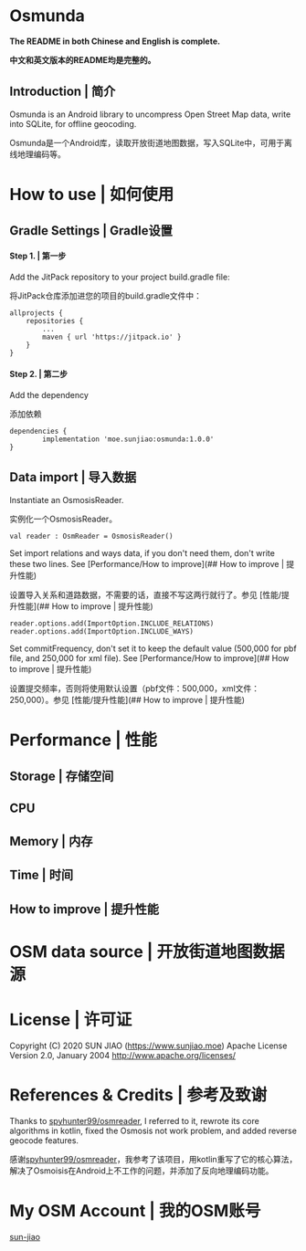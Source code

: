 # Osmunda
**The README in both Chinese and English is complete.**

**中文和英文版本的README均是完整的。**

## Introduction | 简介

Osmunda is an Android library to uncompress Open Street Map data, write into SQLite, for offline geocoding. 

Osmunda是一个Android库，读取开放街道地图数据，写入SQLite中，可用于离线地理编码等。

# How to use | 如何使用

## Gradle Settings | Gradle设置

#### Step 1. | 第一步

Add the JitPack repository to your project build.gradle file:

将JitPack仓库添加进您的项目的build.gradle文件中：

	allprojects {
		repositories {
			...
			maven { url 'https://jitpack.io' }
		}
	}

#### Step 2. | 第二步

Add the dependency

添加依赖

	dependencies {
	        implementation 'moe.sunjiao:osmunda:1.0.0'
	}

## Data import | 导入数据

Instantiate an OsmosisReader.

实例化一个OsmosisReader。
	
	val reader : OsmReader = OsmosisReader() 

Set import relations and ways data, if you don't need them, don't write these two lines. See [Performance/How to improve](## How to improve | 提升性能)

设置导入关系和道路数据，不需要的话，直接不写这两行就行了。参见 [性能/提升性能](## How to improve | 提升性能)

	reader.options.add(ImportOption.INCLUDE_RELATIONS) 
	reader.options.add(ImportOption.INCLUDE_WAYS) 

Set commitFrequency, don't set it to keep the default value (500,000 for pbf file, and 250,000 for xml file). See [Performance/How to improve](## How to improve | 提升性能)

设置提交频率，否则将使用默认设置（pbf文件：500,000，xml文件：250,000）。参见 [性能/提升性能](## How to improve | 提升性能)

# Performance | 性能

## Storage | 存储空间

## CPU

## Memory | 内存

## Time | 时间

## How to improve | 提升性能

# OSM data source | 开放街道地图数据源

# License | 许可证

Copyright (C) 2020 SUN JIAO (https://www.sunjiao.moe)
Apache License Version 2.0, January 2004
http://www.apache.org/licenses/


# References & Credits | 参考及致谢

Thanks to [spyhunter99/osmreader](https://github.com/spyhunter99/osmreader), I referred to it, rewrote its core algorithms in kotlin, fixed the Osmosis not work problem, and added reverse geocode features.

感谢[spyhunter99/osmreader](https://github.com/spyhunter99/osmreader)，我参考了该项目，用kotlin重写了它的核心算法，解决了Osmoisis在Android上不工作的问题，并添加了反向地理编码功能。

# My OSM Account | 我的OSM账号

[sun-jiao](https://www.openstreetmap.org/user/sun-jiao)
